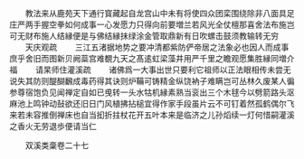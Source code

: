 <!-- { "loadSidebar": true } -->
　　教法来从鹿苑天下通行寳藏起自龙宫山中未有将使四众团栾围绕除非八面具足庄严两手握空拳如何成事一心发愿力只得向前要増兰若风光全仗檀那喜舍法布施岂可无财布施人结縁便是与佛结縁抺绿涂金管取鼎新有日吹螺击鼓须教输转无穷
　　天庆观疏
　　三江五渚据地势之要冲清都紫防俨帝居之法象必也因人而成事庶乎舍旧而图新贝阙蘂宫难覩九天之髙逺虹梁藻井用严千里之瞻观愿集胜縁同増介福
　　请杲师住灌溪疏
　　诸佛爲一大事出世只要利它祖师以正法眼相传未尝无说失其防则醍醐飜成毒药得其诀则炉鞴可铸精金纵饶衲子难瞒岂可丛林久废某人徧参尊宿饱负见闻禅定自如已曵转一头水牯机縁素熟当衮出三个木毬今以劈箭路头沤麻池上鸣钟动鼔欲还旧日门风植拂拈槌宜得作家手段虽片云不可钉着然孤鹤偶尔飞来若未容推倒禅床也自当抝折拄杖花开五叶本来是临济之儿孙熖续一灯何惜嗣灌溪之香火无劳退歩便请当仁




　　双溪类稾卷二十七
